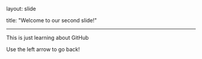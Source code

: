 layout: slide

title: "Welcome to our second slide!"

---

This is just learning about GitHub

Use the left arrow to go back!

